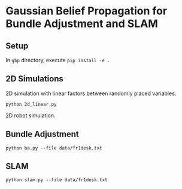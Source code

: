 # Gaussian Belief Propagation for Bundle Adjustment and SLAM

## Setup

In `gbp` directory, execute `pip install -e .`

## 2D Simulations

2D simulation with linear factors between randomly placed variables. 

```
python 2d_linear.py
```

2D robot simulation. 


## Bundle Adjustment

```
python ba.py --file data/fr1desk.txt
```

## SLAM

```
python slam.py --file data/fr1desk.txt
```
